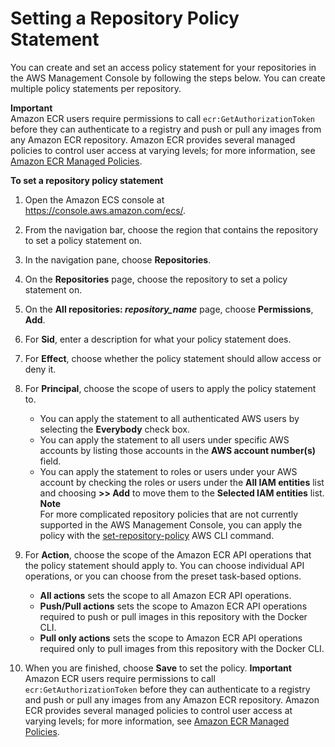 # Setting a Repository Policy Statement<a name="set-repository-policy"></a>

You can create and set an access policy statement for your repositories in the AWS Management Console by following the steps below\. You can create multiple policy statements per repository\. 

**Important**  
Amazon ECR users require permissions to call `ecr:GetAuthorizationToken` before they can authenticate to a registry and push or pull any images from any Amazon ECR repository\. Amazon ECR provides several managed policies to control user access at varying levels; for more information, see [Amazon ECR Managed Policies](ecr_managed_policies.md)\.

**To set a repository policy statement**

1. Open the Amazon ECS console at [https://console\.aws\.amazon\.com/ecs/](https://console.aws.amazon.com/ecs/)\.

1. From the navigation bar, choose the region that contains the repository to set a policy statement on\.

1. In the navigation pane, choose **Repositories**\.

1. On the **Repositories** page, choose the repository to set a policy statement on\.

1. On the **All repositories: *repository\_name*** page, choose **Permissions**, **Add**\.

1. For **Sid**, enter a description for what your policy statement does\.

1. For **Effect**, choose whether the policy statement should allow access or deny it\.

1. For **Principal**, choose the scope of users to apply the policy statement to\.
   + You can apply the statement to all authenticated AWS users by selecting the **Everybody** check box\.
   + You can apply the statement to all users under specific AWS accounts by listing those accounts in the **AWS account number\(s\)** field\.
   + You can apply the statement to roles or users under your AWS account by checking the roles or users under the **All IAM entities** list and choosing **>> Add** to move them to the **Selected IAM entities** list\.
**Note**  
For more complicated repository policies that are not currently supported in the AWS Management Console, you can apply the policy with the [set\-repository\-policy](http://docs.aws.amazon.com/cli/latest/reference/ecr/set-repository-policy.html) AWS CLI command\.

1. For **Action**, choose the scope of the Amazon ECR API operations that the policy statement should apply to\. You can choose individual API operations, or you can choose from the preset task\-based options\.
   + **All actions** sets the scope to all Amazon ECR API operations\.
   + **Push/Pull actions** sets the scope to Amazon ECR API operations required to push or pull images in this repository with the Docker CLI\.
   + **Pull only actions** sets the scope to Amazon ECR API operations required only to pull images from this repository with the Docker CLI\.

1. When you are finished, choose **Save** to set the policy\.
**Important**  
Amazon ECR users require permissions to call `ecr:GetAuthorizationToken` before they can authenticate to a registry and push or pull any images from any Amazon ECR repository\. Amazon ECR provides several managed policies to control user access at varying levels; for more information, see [Amazon ECR Managed Policies](ecr_managed_policies.md)\.